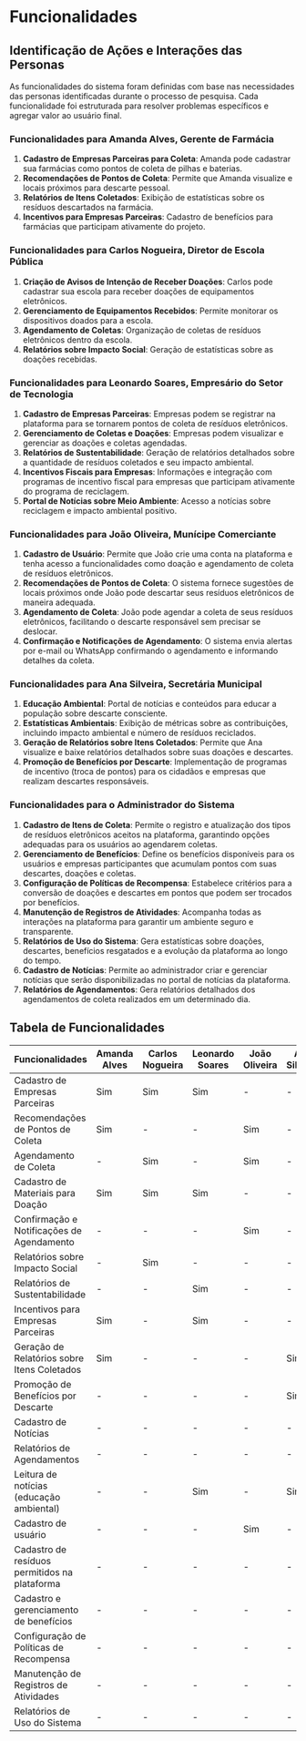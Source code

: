 # Funcionalidades

## Identificação de Ações e Interações das Personas

As funcionalidades do sistema foram definidas com base nas necessidades das personas identificadas durante o processo de pesquisa. Cada funcionalidade foi estruturada para resolver problemas específicos e agregar valor ao usuário final.

### Funcionalidades para Amanda Alves, Gerente de Farmácia

1. **Cadastro de Empresas Parceiras para Coleta**: Amanda pode cadastrar sua farmácias como pontos de coleta de pilhas e baterias.
2. **Recomendações de Pontos de Coleta**: Permite que Amanda visualize e locais próximos para descarte pessoal.
3. **Relatórios de Itens Coletados**: Exibição de estatísticas sobre os resíduos descartados na farmácia.
4. **Incentivos para Empresas Parceiras**: Cadastro de benefícios para farmácias que participam ativamente do projeto.

### Funcionalidades para Carlos Nogueira, Diretor de Escola Pública

1. **Criação de Avisos de Intenção de Receber Doações**: Carlos pode cadastrar sua escola para receber doações de equipamentos eletrônicos.
2. **Gerenciamento de Equipamentos Recebidos**: Permite monitorar os dispositivos doados para a escola.
3. **Agendamento de Coletas**: Organização de coletas de resíduos eletrônicos dentro da escola.
4. **Relatórios sobre Impacto Social**: Geração de estatísticas sobre as doações recebidas.

### Funcionalidades para Leonardo Soares, Empresário do Setor de Tecnologia

1. **Cadastro de Empresas Parceiras**: Empresas podem se registrar na plataforma para se tornarem pontos de coleta de resíduos eletrônicos.
2. **Gerenciamento de Coletas e Doações**: Empresas podem visualizar e gerenciar as doações e coletas agendadas.
3. **Relatórios de Sustentabilidade**: Geração de relatórios detalhados sobre a quantidade de resíduos coletados e seu impacto ambiental.
4. **Incentivos Fiscais para Empresas**: Informações e integração com programas de incentivo fiscal para empresas que participam ativamente do programa de reciclagem.
5. **Portal de Notícias sobre Meio Ambiente**: Acesso a notícias sobre reciclagem e impacto ambiental positivo.

### Funcionalidades para João Oliveira, Munícipe Comerciante

1. **Cadastro de Usuário**: Permite que João crie uma conta na plataforma e tenha acesso a funcionalidades como doação e agendamento de coleta de resíduos eletrônicos.
2. **Recomendações de Pontos de Coleta**: O sistema fornece sugestões de locais próximos onde João pode descartar seus resíduos eletrônicos de maneira adequada.
3. **Agendamento de Coleta**: João pode agendar a coleta de seus resíduos eletrônicos, facilitando o descarte responsável sem precisar se deslocar.
4. **Confirmação e Notificações de Agendamento**: O sistema envia alertas por e-mail ou WhatsApp confirmando o agendamento e informando detalhes da coleta.

### Funcionalidades para Ana Silveira, Secretária Municipal

1. **Educação Ambiental**: Portal de notícias e conteúdos para educar a população sobre descarte consciente.
2. **Estatísticas Ambientais**: Exibição de métricas sobre as contribuições, incluindo impacto ambiental e número de resíduos reciclados.
3. **Geração de Relatórios sobre Itens Coletados**: Permite que Ana visualize e baixe relatórios detalhados sobre suas doações e descartes.
4. **Promoção de Benefícios por Descarte**: Implementação de programas de incentivo (troca de pontos) para os cidadãos e empresas que realizam descartes responsáveis.

### Funcionalidades para o Administrador do Sistema

1. **Cadastro de Itens de Coleta**: Permite o registro e atualização dos tipos de resíduos eletrônicos aceitos na plataforma, garantindo opções adequadas para os usuários ao agendarem coletas.
2. **Gerenciamento de Benefícios**: Define os benefícios disponíveis para os usuários e empresas participantes que acumulam pontos com suas descartes, doações e coletas.
3. **Configuração de Políticas de Recompensa**: Estabelece critérios para a conversão de doações e descartes em pontos que podem ser trocados por benefícios.
4. **Manutenção de Registros de Atividades**: Acompanha todas as interações na plataforma para garantir um ambiente seguro e transparente.
5. **Relatórios de Uso do Sistema**: Gera estatísticas sobre doações, descartes, benefícios resgatados e a evolução da plataforma ao longo do tempo.
6. **Cadastro de Notícias**: Permite ao administrador criar e gerenciar notícias que serão disponibilizadas no portal de notícias da plataforma.
7. **Relatórios de Agendamentos**: Gera relatórios detalhados dos agendamentos de coleta realizados em um determinado dia.

## Tabela de Funcionalidades

| Funcionalidades                               | Amanda Alves | Carlos Nogueira | Leonardo Soares | João Oliveira | Ana Silveira | Administrador |
| --------------------------------------------- | ------------ | --------------- | --------------- | ------------- | ------------ | ------------- |
| Cadastro de Empresas Parceiras                | Sim          | Sim             | Sim             | -             | -            | Sim           |
| Recomendações de Pontos de Coleta             | Sim          | -               | -               | Sim           | -            | Sim           |
| Agendamento de Coleta                         | -            | Sim             | -               | Sim           | -            | Sim           |
| Cadastro de Materiais para Doação             | Sim          | Sim             | Sim             | -             | -            | Sim           |
| Confirmação e Notificações de Agendamento     | -            | -               | -               | Sim           | -            | Sim           |
| Relatórios sobre Impacto Social               | -            | Sim             | -               | -             | -            | Sim           |
| Relatórios de Sustentabilidade                | -            | -               | Sim             | -             | -            | Sim           |
| Incentivos para Empresas Parceiras            | Sim          | -               | Sim             | -             | -            | Sim           |
| Geração de Relatórios sobre Itens Coletados   | Sim          | -               | -               | -             | Sim          | Sim           |
| Promoção de Benefícios por Descarte           | -            | -               | -               | -             | Sim          | Sim           |
| Cadastro de Notícias                          | -            | -               | -               | -             | -            | Sim           |
| Relatórios de Agendamentos                    | -            | -               | -               | -             | -            | Sim           |
| Leitura de notícias (educação ambiental)      | -            | -               | Sim             | -             | Sim          | Sim           |
| Cadastro de usuário                           | -            | -               | -               | Sim           | -            | Sim           |
| Cadastro de resíduos permitidos na plataforma | -            | -               | -               | -             | -            | Sim           |
| Cadastro e gerenciamento de benefícios        | -            | -               | -               | -             | -            | Sim           |
| Configuração de Políticas de Recompensa       | -            | -               | -               | -             | -            | Sim           |
| Manutenção de Registros de Atividades         | -            | -               | -               | -             | -            | Sim           |
| Relatórios de Uso do Sistema                  | -            | -               | -               | -             | -            | Sim           |
